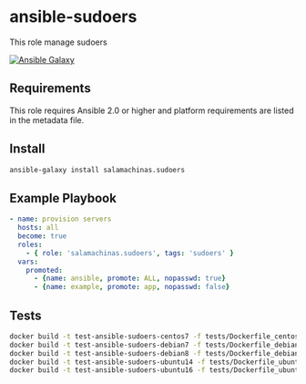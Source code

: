 ansible-sudoers
===============

This role manage sudoers

[![Ansible Galaxy](https://img.shields.io/ansible/role/15785.svg)](https://galaxy.ansible.com/salamachinas/sudoers/)

Requirements
------------

This role requires Ansible 2.0 or higher and platform requirements are listed
in the metadata file.

Install
-------

```sh
ansible-galaxy install salamachinas.sudoers
```

Example Playbook
----------------

```yaml
- name: provision servers
  hosts: all
  become: true
  roles:
    - { role: 'salamachinas.sudoers', tags: 'sudoers' }
  vars:
    promoted:
      - {name: ansible, promote: ALL, nopasswd: true}
      - {name: example, promote: app, nopasswd: false}
```

Tests
-----

```sh
docker build -t test-ansible-sudoers-centos7 -f tests/Dockerfile_centos7 --force-rm .
docker build -t test-ansible-sudoers-debian7 -f tests/Dockerfile_debian7 --force-rm .
docker build -t test-ansible-sudoers-debian8 -f tests/Dockerfile_debian8 --force-rm .
docker build -t test-ansible-sudoers-ubuntu14 -f tests/Dockerfile_ubuntu14 --force-rm .
docker build -t test-ansible-sudoers-ubuntu16 -f tests/Dockerfile_ubuntu16 --force-rm .
```
